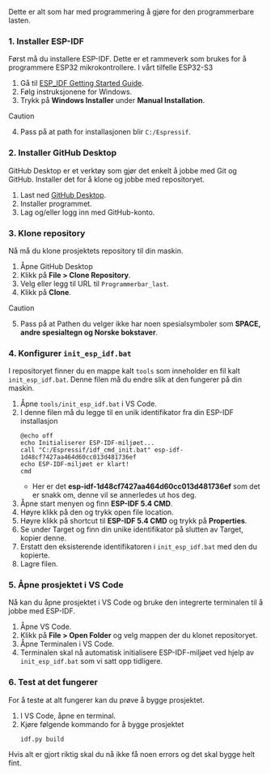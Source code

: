 Dette er alt som har med programmering å gjøre for den programmerbare lasten.

### 1. Installer ESP-IDF
Først må du installere ESP-IDF. Dette er et rammeverk som brukes for å programmere ESP32 mikrokontrollere. I vårt tilfelle ESP32-S3
  1. Gå til [ESP_IDF Getting Started Guide](https://docs.espressif.com/projects/esp-idf/en/latest/esp32s3/get-started/index.html).
  2. Følg instruksjonene for Windows.
  3. Trykk på **Windows Installer** under **Manual Installation**. 
 > [!CAUTION]
 > 4. Pass på at path for installasjonen blir `C:/Espressif`.

### 2. Installer GitHub Desktop
GitHub Desktop er et verktøy som gjør det enkelt å jobbe med Git og GitHub. Installer det for å klone og jobbe med repositoryet.
  1. Last ned [GitHub Desktop](https://github.com/apps/desktop).
  2. Installer programmet.
  3. Lag og/eller logg inn med GitHub-konto.

### 3. Klone repository
Nå må du klone prosjektets repository til din maskin.
  1. Åpne GitHub Desktop
  2. Klikk på **File > Clone Repository**.
  3. Velg eller legg til URL til `Programmerbar_last`.
  4. Klikk på **Clone**.
  > [!Caution]
  > 5. Pass på at Pathen du velger ikke har noen spesialsymboler som **SPACE, andre spesialtegn og Norske bokstaver**.

### 4. Konfigurer `init_esp_idf.bat`
I repositoryet finner du en mappe kalt `tools` som inneholder en fil kalt `init_esp_idf.bat`. Denne filen må du endre slik at den fungerer på din maskin.
  1. Åpne `tools/init_esp_idf.bat` i VS Code.
  2. I denne filen må du legge til en unik identifikator fra din ESP-IDF installasjon
     ```
     @echo off
     echo Initialiserer ESP-IDF-miljøet...
     call "C:/Espressif/idf_cmd_init.bat" esp-idf-1d48cf7427aa464d60cc013d481736ef
     echo ESP-IDF-miljøet er klart!
     cmd
     ```
     - Her er det **esp-idf-1d48cf7427aa464d60cc013d481736ef** som det er snakk om, denne vil se annerledes ut hos deg.
  3. Åpne start menyen og finn **ESP-IDF 5.4 CMD**.
  4. Høyre klikk på den og trykk open file location.
  5. Høyre klikk på shortcut til **ESP-IDF 5.4 CMD** og trykk på **Properties**.
  6. Se under Target og finn din unike identifikator på slutten av Target, kopier denne.
  7. Erstatt den eksisterende identifikatoren i `init_esp_idf.bat` med den du kopierte.
  8. Lagre filen.

### 5. Åpne prosjektet i VS Code
Nå kan du åpne prosjektet i VS Code og bruke den integrerte terminalen til å jobbe med ESP-IDF.
  1. Åpne VS Code.
  2. Klikk på **File > Open Folder** og velg mappen der du klonet repositoryet.
  3. Åpne Terminalen i VS Code.
  4. Terminalen skal nå automatisk initialisere ESP-IDF-miljøet ved hjelp av `init_esp_idf.bat` som vi satt opp tidligere.

### 6. Test at det fungerer
For å teste at alt fungerer kan du prøve å bygge prosjektet.
  1. I VS Code, åpne en terminal.
  2. Kjøre følgende kommando for å bygge prosjektet
     ```
     idf.py build
     ```
   Hvis alt er gjort riktig skal du nå ikke få noen errors og det skal bygge helt fint.

